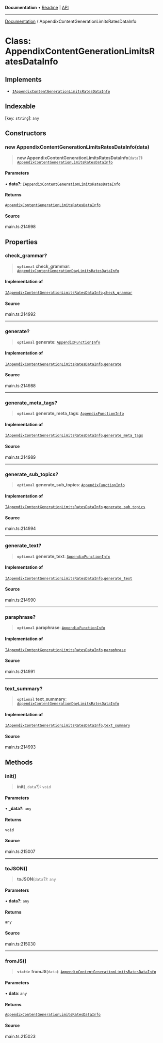 **Documentation** • [Readme](../README.md) \| [API](../globals.md)

***

[Documentation](../README.md) / AppendixContentGenerationLimitsRatesDataInfo

# Class: AppendixContentGenerationLimitsRatesDataInfo

## Implements

- [`IAppendixContentGenerationLimitsRatesDataInfo`](../interfaces/IAppendixContentGenerationLimitsRatesDataInfo.md)

## Indexable

 \[`key`: `string`\]: `any`

## Constructors

### new AppendixContentGenerationLimitsRatesDataInfo(data)

> **new AppendixContentGenerationLimitsRatesDataInfo**(`data`?): [`AppendixContentGenerationLimitsRatesDataInfo`](AppendixContentGenerationLimitsRatesDataInfo.md)

#### Parameters

• **data?**: [`IAppendixContentGenerationLimitsRatesDataInfo`](../interfaces/IAppendixContentGenerationLimitsRatesDataInfo.md)

#### Returns

[`AppendixContentGenerationLimitsRatesDataInfo`](AppendixContentGenerationLimitsRatesDataInfo.md)

#### Source

main.ts:214998

## Properties

### check\_grammar?

> **`optional`** **check\_grammar**: [`AppendixContentGenerationDayLimitsRatesDataInfo`](AppendixContentGenerationDayLimitsRatesDataInfo.md)

#### Implementation of

[`IAppendixContentGenerationLimitsRatesDataInfo`](../interfaces/IAppendixContentGenerationLimitsRatesDataInfo.md).[`check_grammar`](../interfaces/IAppendixContentGenerationLimitsRatesDataInfo.md#check_grammar)

#### Source

main.ts:214992

***

### generate?

> **`optional`** **generate**: [`AppendixFunctionInfo`](AppendixFunctionInfo.md)

#### Implementation of

[`IAppendixContentGenerationLimitsRatesDataInfo`](../interfaces/IAppendixContentGenerationLimitsRatesDataInfo.md).[`generate`](../interfaces/IAppendixContentGenerationLimitsRatesDataInfo.md#generate)

#### Source

main.ts:214988

***

### generate\_meta\_tags?

> **`optional`** **generate\_meta\_tags**: [`AppendixFunctionInfo`](AppendixFunctionInfo.md)

#### Implementation of

[`IAppendixContentGenerationLimitsRatesDataInfo`](../interfaces/IAppendixContentGenerationLimitsRatesDataInfo.md).[`generate_meta_tags`](../interfaces/IAppendixContentGenerationLimitsRatesDataInfo.md#generate_meta_tags)

#### Source

main.ts:214989

***

### generate\_sub\_topics?

> **`optional`** **generate\_sub\_topics**: [`AppendixFunctionInfo`](AppendixFunctionInfo.md)

#### Implementation of

[`IAppendixContentGenerationLimitsRatesDataInfo`](../interfaces/IAppendixContentGenerationLimitsRatesDataInfo.md).[`generate_sub_topics`](../interfaces/IAppendixContentGenerationLimitsRatesDataInfo.md#generate_sub_topics)

#### Source

main.ts:214994

***

### generate\_text?

> **`optional`** **generate\_text**: [`AppendixFunctionInfo`](AppendixFunctionInfo.md)

#### Implementation of

[`IAppendixContentGenerationLimitsRatesDataInfo`](../interfaces/IAppendixContentGenerationLimitsRatesDataInfo.md).[`generate_text`](../interfaces/IAppendixContentGenerationLimitsRatesDataInfo.md#generate_text)

#### Source

main.ts:214990

***

### paraphrase?

> **`optional`** **paraphrase**: [`AppendixFunctionInfo`](AppendixFunctionInfo.md)

#### Implementation of

[`IAppendixContentGenerationLimitsRatesDataInfo`](../interfaces/IAppendixContentGenerationLimitsRatesDataInfo.md).[`paraphrase`](../interfaces/IAppendixContentGenerationLimitsRatesDataInfo.md#paraphrase)

#### Source

main.ts:214991

***

### text\_summary?

> **`optional`** **text\_summary**: [`AppendixContentGenerationDayLimitsRatesDataInfo`](AppendixContentGenerationDayLimitsRatesDataInfo.md)

#### Implementation of

[`IAppendixContentGenerationLimitsRatesDataInfo`](../interfaces/IAppendixContentGenerationLimitsRatesDataInfo.md).[`text_summary`](../interfaces/IAppendixContentGenerationLimitsRatesDataInfo.md#text_summary)

#### Source

main.ts:214993

## Methods

### init()

> **init**(`_data`?): `void`

#### Parameters

• **\_data?**: `any`

#### Returns

`void`

#### Source

main.ts:215007

***

### toJSON()

> **toJSON**(`data`?): `any`

#### Parameters

• **data?**: `any`

#### Returns

`any`

#### Source

main.ts:215030

***

### fromJS()

> **`static`** **fromJS**(`data`): [`AppendixContentGenerationLimitsRatesDataInfo`](AppendixContentGenerationLimitsRatesDataInfo.md)

#### Parameters

• **data**: `any`

#### Returns

[`AppendixContentGenerationLimitsRatesDataInfo`](AppendixContentGenerationLimitsRatesDataInfo.md)

#### Source

main.ts:215023
